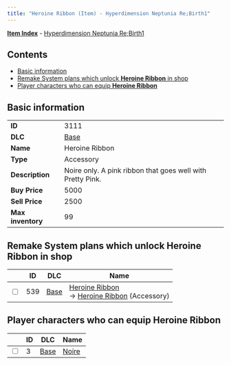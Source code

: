 ```yaml
---
title: "Heroine Ribbon (Item) - Hyperdimension Neptunia Re;Birth1"
---
```


[**Item Index**](/neptunia/rb1/item/index.html) - [Hyperdimension Neptunia Re;Birth1](/neptunia/rb1)

## Contents

- [Basic information](#basic-information)
- [Remake System plans which unlock **Heroine Ribbon** in shop](#remake-system-plans-which-unlock-heroine-ribbon-in-shop)
- [Player characters who can equip **Heroine Ribbon**](#player-characters-who-can-equip-heroine-ribbon)

## Basic information

|   |   |
| -- | -- |
| **ID** | 3111 |
| **DLC** | [Base](/neptunia/rb1/dlc/1-base.html) |
| **Name** | Heroine Ribbon |
| **Type** | Accessory |
| **Description** | Noire only. A pink ribbon that goes well with Pretty Pink. |
| **Buy Price** | 5000 |
| **Sell Price** | 2500 |
| **Max inventory** | 99 |

## Remake System plans which unlock **Heroine Ribbon** in shop

|    | ID | DLC | Name |
| -- | -- | --- | ---- |
| <input type="checkbox" id="rb1-remake-1-539" class="trackbox" /> | 539 | [Base](/neptunia/rb1/dlc/1-base.html) | [Heroine Ribbon](/neptunia/rb1/remake/1-539-heroine-ribbon.html)<br />→ [Heroine Ribbon](/neptunia/rb1/item/1-3111-heroine-ribbon.html) (Accessory) |

## Player characters who can equip **Heroine Ribbon**

|    | ID | DLC | Name |
| -- | -- | --- | ---- |
| <input type="checkbox" id="rb1-player-1-3" class="trackbox" /> | 3 | [Base](/neptunia/rb1/dlc/1-base.html) | [Noire](/neptunia/rb1/player/1-3-noire.html) |